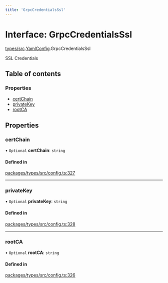 ```yaml
---
title: 'GrpcCredentialsSsl'
---
```


# Interface: GrpcCredentialsSsl

[types/src](../modules/types_src).[YamlConfig](../modules/types_src.YamlConfig).GrpcCredentialsSsl

SSL Credentials

## Table of contents

### Properties

- [certChain](types_src.YamlConfig.GrpcCredentialsSsl#certchain)
- [privateKey](types_src.YamlConfig.GrpcCredentialsSsl#privatekey)
- [rootCA](types_src.YamlConfig.GrpcCredentialsSsl#rootca)

## Properties

### certChain

• `Optional` **certChain**: `string`

#### Defined in

[packages/types/src/config.ts:327](https://github.com/Urigo/graphql-mesh/blob/master/packages/types/src/config.ts#L327)

___

### privateKey

• `Optional` **privateKey**: `string`

#### Defined in

[packages/types/src/config.ts:328](https://github.com/Urigo/graphql-mesh/blob/master/packages/types/src/config.ts#L328)

___

### rootCA

• `Optional` **rootCA**: `string`

#### Defined in

[packages/types/src/config.ts:326](https://github.com/Urigo/graphql-mesh/blob/master/packages/types/src/config.ts#L326)
